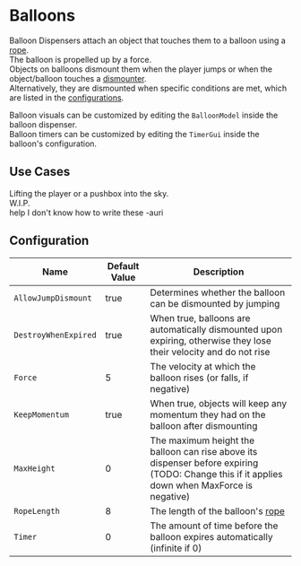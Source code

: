 # Balloons

Balloon Dispensers attach an object that touches them to a balloon using a [rope][RopeConstraint].  
The balloon is propelled up by a force.  
Objects on balloons dismount them when the player jumps or when the object/balloon touches a [dismounter](dismounters.md).  
Alternatively, they are dismounted when specific conditions are met, which are listed in the [configurations](#configuration).

Balloon visuals can be customized by editing the `BalloonModel` inside the balloon dispenser.  
Balloon timers can be customized by editing the `TimerGui` inside the balloon's configuration.

## Use Cases

Lifting the player or a pushbox into the sky.  
W.I.P.  
help I don't know how to write these -auri  

## Configuration

| Name | Default Value | Description
|------|---------------|------------
| `AllowJumpDismount` | true | Determines whether the balloon can be dismounted by jumping
| `DestroyWhenExpired` | true | When true, balloons are automatically dismounted upon expiring, otherwise they lose their velocity and do not rise
| `Force` | 5 | The velocity at which the balloon rises (or falls, if negative)
| `KeepMomentum` | true | When true, objects will keep any momentum they had on the balloon after dismounting
| `MaxHeight` | 0 | The maximum height the balloon can rise above its dispenser before expiring (TODO: Change this if it applies down when MaxForce is negative)
| `RopeLength` | 8 | The length of the balloon's [rope][RopeConstraint]
| `Timer` | 0 | The amount of time before the balloon expires automatically (infinite if 0)

[RopeConstraint]: https://create.roblox.com/docs/reference/engine/classes/RopeConstraint